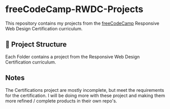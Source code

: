 # freeCodeCamp-RWDC-Projects

This repository contains my projects from the [freeCodeCamp](https://www.freecodecamp.org/) Responsive Web Design Certification curriculum. 

## 📂 Project Structure
Each Folder contains a project from the Responsive Web Design Certification curriculum.

## Notes
The Certifications project are mostly incomplete, but meet the requirements for the certification. I will be doing more with these project and making them more refined / complete products in their own repo's.
